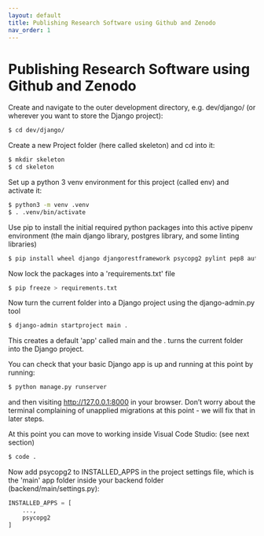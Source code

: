 ```yaml
---
layout: default
title: Publishing Research Software using Github and Zenodo
nav_order: 1
---
```


# Publishing Research Software using Github and Zenodo

Create and navigate to the outer development directory, e.g. dev/django/ (or wherever you want to store the Django project):

``` bash
$ cd dev/django/
```

Create a new Project folder (here called skeleton) and cd into it:

``` bash
$ mkdir skeleton
$ cd skeleton
```

Set up a python 3 venv environment for this project (called env) and activate it:

``` bash
$ python3 -m venv .venv
$ . .venv/bin/activate
```

Use pip to install the initial required python packages into this active pipenv environment (the main django library, postgres library, and some linting libraries)

``` bash
$ pip install wheel django djangorestframework psycopg2 pylint pep8 autopep8
```

Now lock the packages into a 'requirements.txt' file 

``` bash
$ pip freeze > requirements.txt
```

Now turn the current folder into a Django project using the django-admin.py tool

``` bash
$ django-admin startproject main .
```

This creates a default 'app' called main and the . turns the current folder into the Django project.

You can check that your basic Django app is up and running at this point by running:

``` bash
$ python manage.py runserver
```

and then visiting http://127.0.0.1:8000 in your browser. Don’t worry about the terminal complaining of unapplied migrations at this point - we will fix that in later steps.

At this point you can move to working inside Visual Code Studio: (see next section)

``` bash
$ code .
```

Now add psycopg2 to INSTALLED_APPS in the project settings file, which is the 'main' app folder inside your backend folder (backend/main/settings.py):

``` python
INSTALLED_APPS = [
    ...,
    psycopg2 
]
```
